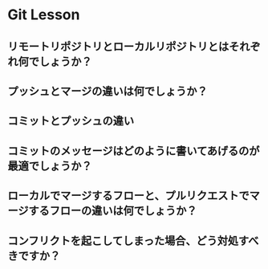 # Git Lesson
## リモートリポジトリとローカルリポジトリとはそれぞれ何でしょうか？
## プッシュとマージの違いは何でしょうか？
## コミットとプッシュの違い
## コミットのメッセージはどのように書いてあげるのが最適でしょうか？
## ローカルでマージするフローと、プルリクエストでマージするフローの違いは何でしょうか？
## コンフリクトを起こしてしまった場合、どう対処すべきですか？